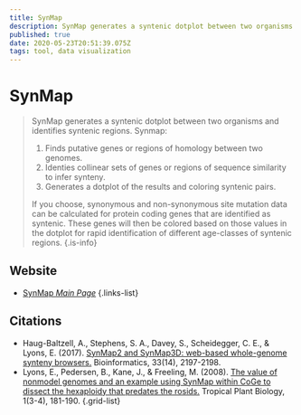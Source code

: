 ```yaml
---
title: SynMap
description: SynMap generates a syntenic dotplot between two organisms and identifies syntenic regions.
published: true
date: 2020-05-23T20:51:39.075Z
tags: tool, data visualization
---
```


# SynMap

> SynMap generates a syntenic dotplot between two organisms and identifies syntenic regions.
Synmap:
> 
> 1) Finds putative genes or regions of homology between two genomes.
> 2) Identies collinear sets of genes or regions of sequence similarity to infer synteny.
> 3) Generates a dotplot of the results and coloring syntenic pairs.
> 
> If you choose, synonymous and non-synonymous site mutation data can be calculated for protein coding genes that are identified as syntenic. These genes will then be colored based on those values in the dotplot for rapid identification of different age-classes of syntenic regions.
{.is-info}


## Website

- [SynMap *Main Page*](https://genomevolution.org/CoGe/SynMap.pl)
{.links-list}

## Citations

- Haug-Baltzell, A., Stephens, S. A., Davey, S., Scheidegger, C. E., & Lyons, E. (2017). [SynMap2 and SynMap3D: web-based whole-genome synteny browsers.](https://academic.oup.com/bioinformatics/article/33/14/2197/3072872) Bioinformatics, 33(14), 2197-2198.
- Lyons, E., Pedersen, B., Kane, J., & Freeling, M. (2008). [The value of nonmodel genomes and an example using SynMap within CoGe to dissect the hexaploidy that predates the rosids.](https://link.springer.com/article/10.1007/s12042-008-9017-y) Tropical Plant Biology, 1(3-4), 181-190.
{.grid-list}